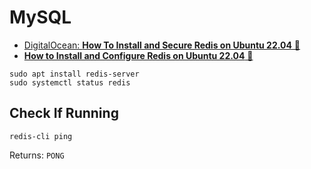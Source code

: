 # MySQL

- [DigitalOcean: **How To Install and Secure Redis on Ubuntu 22.04** &#128279;](https://www.digitalocean.com/community/tutorials/how-to-install-and-secure-redis-on-ubuntu-22-04)
- [**How to Install and Configure Redis on Ubuntu 22.04** &#128279;](https://itslinuxfoss.com/install-configure-redis-ubuntu-22-04/)

```
sudo apt install redis-server
sudo systemctl status redis
```
## Check If Running

```
redis-cli ping
```
Returns: `PONG`
